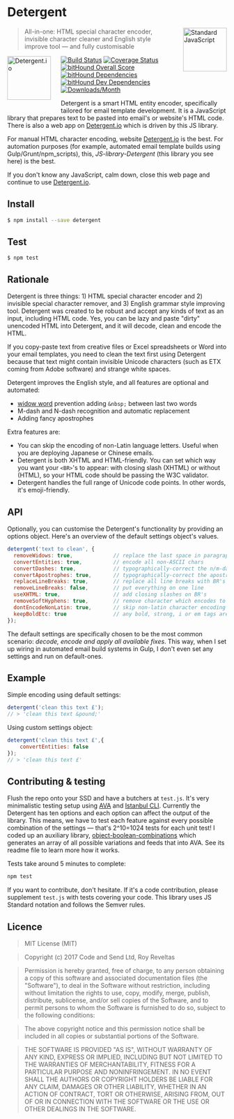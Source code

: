 # Detergent

<a href="https://github.com/feross/standard" style="float: right; padding: 0 0 20px 20px;"><img src="https://cdn.rawgit.com/feross/standard/master/sticker.svg" alt="Standard JavaScript" width="100" align="right"></a>

> All-in-one: HTML special character encoder, invisible character cleaner and English style improve tool — and fully customisable

<a href="https://detergent.io" style="float: left; padding: 0 20px 20px 0;"><img src="https://detergent.io/images/code-and-send-detergent-io_108x204.gif" alt="Detergent.io" width="100" align="left"></a>

[![Build Status][travis-img]][travis-url]
[![Coverage Status][cov-img]][cov-url]
[![bitHound Overall Score][overall-img]][overall-url]
[![bitHound Dependencies][deps-img]][deps-url]
[![bitHound Dev Dependencies][dev-img]][dev-url]
[![Downloads/Month][downloads-img]][downloads-url]

Detergent is a smart HTML entity encoder, specifically tailored for email template development. It is a JavaScript library that prepares text to be pasted into email's or website's HTML code. There is also a web app on [Detergent.io](http://detergent.io) which is driven by this JS library.

For manual HTML character encoding, website [Detergent.io](https://detergent.io) is the best. For automation purposes (for example, automated email template builds using Gulp/Grunt/npm_scripts), this, _JS-library-Detergent_ (this library you see here) is the best.

If you don't know any JavaScript, calm down, close this web page and continue to use [Detergent.io](https://detergent.io).

## Install

```bash
$ npm install --save detergent
```

## Test

```
$ npm test
```

## Rationale

Detergent is three things: 1) HTML special character encoder and 2) invisible special character remover, and 3) English grammar style improving tool. Detergent was created to be robust and accept any kinds of text as an input, including HTML code. Yes, you can be lazy and paste "dirty" unencoded HTML into Detergent, and it will decode, clean and encode the HTML.

If you copy-paste text from creative files or Excel spreadsheets or Word into your email templates, you need to clean the text first using Detergent because that text might contain invisible Unicode characters (such as ETX coming from Adobe software) and strange white spaces.

Detergent improves the English style, and all features are optional and automated:

* [widow word](https://en.wikipedia.org/wiki/Widows_and_orphans) prevention adding `&nbsp;` between last two words
* M-dash and N-dash recognition and automatic replacement
* Adding fancy apostrophes

Extra features are:

* You can skip the encoding of non-Latin language letters. Useful when you are deploying Japanese or Chinese emails.
* Detergent is both XHTML and HTML-friendly. You can set which way you want your `<BR>`'s to appear: with closing slash (XHTML) or without (HTML), so your HTML code should be passing the W3C validator.
* Detergent handles the full range of Unicode code points. In other words, it's emoji-friendly.

## API

Optionally, you can customise the Detergent's functionality by providing an options object. Here's an overview of the default settings object's values.

```js
detergent('text to clean', {
  removeWidows: true,             // replace the last space in paragraph with &nbsp;
  convertEntities: true,          // encode all non-ASCII chars
  convertDashes: true,            // typographically-correct the n/m-dashes
  convertApostrophes: true,       // typographically-correct the apostrophes
  replaceLineBreaks: true,        // replace all line breaks with BR's
  removeLineBreaks: false,        // put everything on one line
  useXHTML: true,                 // add closing slashes on BR's
  removeSoftHyphens: true,        // remove character which encodes to &#173; or &shy;
  dontEncodeNonLatin: true,       // skip non-latin character encoding
  keepBoldEtc: true               // any bold, strong, i or em tags are stripped of attributes and retained
});
```

The default settings are specifically chosen to be the most common scenario: _decode, encode and apply all available fixes_. This way, when I set up wiring in automated email build systems in Gulp, I don't even set any settings and run on default-ones.

## Example

Simple encoding using default settings:

```js
detergent('clean this text £');
// > 'clean this text &pound;'
```

Using custom settings object:

```js
detergent('clean this text £',{
    convertEntities: false
});
// > 'clean this text £'
```

## Contributing & testing

Flush the repo onto your SSD and have a butchers at `test.js`. It's very minimalistic testing setup using [AVA](https://github.com/avajs/ava) and [Istanbul CLI](https://github.com/istanbuljs/nyc). Currently the Detergent has ten options and each option can affect the output of the library. This means, we have to test each feature against every possible combination of the settings — that's 2^10=1024 tests for each unit test! I coded up an auxiliary library, [object-boolean-combinations](https://github.com/revelt/object-boolean-combinations) which generates an array of all possible variations and feeds that into AVA. See its readme file to learn more how it works.

Tests take around 5 minutes to complete:

```bash
npm test
```

If you want to contribute, don't hesitate. If it's a code contribution, please supplement `test.js` with tests covering your code. This library uses JS Standard notation and follows the Semver rules.

## Licence

> MIT License (MIT)

> Copyright (c) 2017 Code and Send Ltd, Roy Reveltas

> Permission is hereby granted, free of charge, to any person obtaining a copy
of this software and associated documentation files (the "Software"), to deal
in the Software without restriction, including without limitation the rights
to use, copy, modify, merge, publish, distribute, sublicense, and/or sell
copies of the Software, and to permit persons to whom the Software is
furnished to do so, subject to the following conditions:

> The above copyright notice and this permission notice shall be included in all
copies or substantial portions of the Software.

> THE SOFTWARE IS PROVIDED "AS IS", WITHOUT WARRANTY OF ANY KIND, EXPRESS OR
IMPLIED, INCLUDING BUT NOT LIMITED TO THE WARRANTIES OF MERCHANTABILITY,
FITNESS FOR A PARTICULAR PURPOSE AND NONINFRINGEMENT. IN NO EVENT SHALL THE
AUTHORS OR COPYRIGHT HOLDERS BE LIABLE FOR ANY CLAIM, DAMAGES OR OTHER
LIABILITY, WHETHER IN AN ACTION OF CONTRACT, TORT OR OTHERWISE, ARISING FROM,
OUT OF OR IN CONNECTION WITH THE SOFTWARE OR THE USE OR OTHER DEALINGS IN THE
SOFTWARE.

[travis-img]: https://travis-ci.org/code-and-send/detergent.svg?branch=master
[travis-url]: https://travis-ci.org/code-and-send/detergent

[cov-img]: https://coveralls.io/repos/github/code-and-send/detergent/badge.svg?branch=master
[cov-url]: https://coveralls.io/github/code-and-send/detergent?branch=master

[overall-img]: https://www.bithound.io/github/code-and-send/detergent/badges/score.svg
[overall-url]: https://www.bithound.io/github/code-and-send/detergent

[deps-img]: https://www.bithound.io/github/code-and-send/detergent/badges/dependencies.svg
[deps-url]: https://www.bithound.io/github/code-and-send/detergent/master/dependencies/npm

[dev-img]: https://www.bithound.io/github/code-and-send/detergent/badges/devDependencies.svg
[dev-url]: https://www.bithound.io/github/code-and-send/detergent/master/dependencies/npm

[downloads-img]: https://img.shields.io/npm/dm/detergent.svg
[downloads-url]: https://www.npmjs.com/package/detergent
